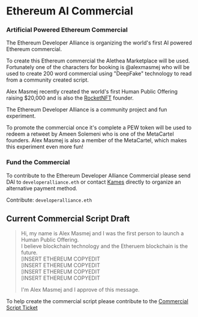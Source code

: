 # Ethereum AI Commercial
### Artificial Powered Ethereum Commercial

The Ethereum Developer Alliance is organizing the world's first AI powered Ethereum commercial.

To create this Ethereum commercial the Alethea Marketplace will be used. Fortunately one of the characters for booking is @alexmasmej who will be used to create 200 word commercial using "DeepFake" technology to read from a community created script.

Alex Masmej recently created the world's first Human Public Offering raising $20,000 and is also the [RocketNFT](https://twitter.com/rocketnft) founder.

The Ethereum Developer Alliance is a community project and fun experiment. 

To promote the commercial once it's complete a PEW token will be used to redeem a retweet by Ameen Solemeni who is one of the MetaCartel founders. Alex Masmej is also a member of the MetaCartel, which makes this experiment even more fun!

### Fund the Commercial
To contribute to the Ethereum Developer Alliance Commercial please send DAI to `developeralliance.eth` or contact [Kames](https://twitter.com/KamesCG) directly to organize an alternative payment method.

Contribute: `developeralliance.eth`

## Current Commercial Script Draft

> Hi, my name is Alex Masmej and I was the first person to launch a Human Public Offering. <br/>
> I believe blockchain technology and the Etheruem blockchain is the future. <br/>
> [INSERT ETHEREUM COPYEDIT <br/>
> [INSERT ETHEREUM COPYEDIT <br/>
> [INSERT ETHEREUM COPYEDIT <br/>
> [INSERT ETHEREUM COPYEDIT <br/>
>
> I'm Alex Masmej and I approve of this message.

To help create the commercial script please contribute to the [Commercial Script Ticket](https://github.com/EthereumDeveloperAlliance/ethereum-commercial/issues/1)

